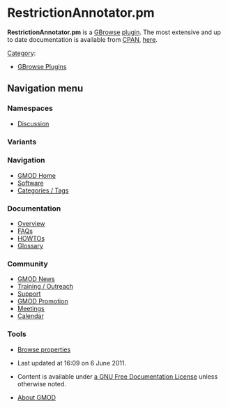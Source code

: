 



<span id="top"></span>




# <span dir="auto">RestrictionAnnotator.pm</span>









**RestrictionAnnotator.pm** is a [GBrowse](GBrowse.1 "GBrowse")
<a href="Plugin" class="mw-redirect" title="Plugin">plugin</a>. The most
extensive and up to date documentation is available from
<a href="http://www.cpan.org/" class="external text"
rel="nofollow">CPAN</a>, <a
href="http://search.cpan.org/search?mode=all&amp;query=RestrictionAnnotator.pm"
class="external text" rel="nofollow">here</a>.




[Category](Special%3ACategories "Special%3ACategories"):

- [GBrowse Plugins](Category%3AGBrowse_Plugins "Category%3AGBrowse Plugins")






## Navigation menu



### Namespaces


- <span id="ca-talk"><a
  href="http://gmod.org/mediawiki/index.php?title=Talk:RestrictionAnnotator.pm&amp;action=edit&amp;redlink=1"
  accesskey="t"
  title="Discussion about the content page [t]">Discussion</a></span>


### 

### Variants[](#)








<a href="Main_Page"
style="background-image: url(../images/GMOD-cogs.png);"
title="Visit the main page"></a>


### Navigation



- <span id="n-GMOD-Home">[GMOD Home](Main_Page)</span>
- <span id="n-Software">[Software](GMOD_Components)</span>
- <span id="n-Categories-.2F-Tags">[Categories /
  Tags](Categories)</span>




### Documentation



- <span id="n-Overview">[Overview](Overview)</span>
- <span id="n-FAQs">[FAQs](Category%3AFAQ)</span>
- <span id="n-HOWTOs">[HOWTOs](Category%3AHOWTO)</span>
- <span id="n-Glossary">[Glossary](Glossary)</span>




### Community



- <span id="n-GMOD-News">[GMOD News](GMOD_News)</span>
- <span id="n-Training-.2F-Outreach">[Training /
  Outreach](Training_and_Outreach)</span>
- <span id="n-Support">[Support](Support)</span>
- <span id="n-GMOD-Promotion">[GMOD Promotion](GMOD_Promotion)</span>
- <span id="n-Meetings">[Meetings](Meetings)</span>
- <span id="n-Calendar">[Calendar](Calendar)</span>




### Tools

- <span id="t-smwbrowselink"><a href="Special%3ABrowse/RestrictionAnnotator.pm" rel="smw-browse">Browse
  properties</a></span>



- <span id="footer-info-lastmod">Last updated at 16:09 on 6 June
  2011.</span>
<!-- - <span id="footer-info-viewcount">7,364 page views.</span> -->
- <span id="footer-info-copyright">Content is available under
  <a href="http://www.gnu.org/licenses/fdl-1.3.html" class="external"
  rel="nofollow">a GNU Free Documentation License</a> unless otherwise
  noted.</span>

<!-- -->

- <span id="footer-places-about">[About
  GMOD](GMOD%3AAbout "GMOD%3AAbout")</span>

<!-- -->




